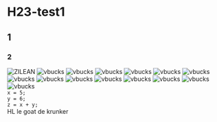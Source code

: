 # H23-test1

## 1
### 2

<img src="https://cdn.lolalytics.com/generated/champion280px/zilean.jpg" alt="ZILEAN">
<img src="https://img-eshop.cdn.nintendo.net/i/d3bdc74cc9c2f9e213e37055fe3d916b6add29d74c99791bda989e9c7bcd6523.jpg" alt="vbucks">
<img src="https://img-eshop.cdn.nintendo.net/i/d3bdc74cc9c2f9e213e37055fe3d916b6add29d74c99791bda989e9c7bcd6523.jpg" alt="vbucks">
<img src="https://img-eshop.cdn.nintendo.net/i/d3bdc74cc9c2f9e213e37055fe3d916b6add29d74c99791bda989e9c7bcd6523.jpg" alt="vbucks">
<img src="https://img-eshop.cdn.nintendo.net/i/d3bdc74cc9c2f9e213e37055fe3d916b6add29d74c99791bda989e9c7bcd6523.jpg" alt="vbucks">
<img src="https://img-eshop.cdn.nintendo.net/i/d3bdc74cc9c2f9e213e37055fe3d916b6add29d74c99791bda989e9c7bcd6523.jpg" alt="vbucks">
<img src="https://img-eshop.cdn.nintendo.net/i/d3bdc74cc9c2f9e213e37055fe3d916b6add29d74c99791bda989e9c7bcd6523.jpg" alt="vbucks">
<img src="https://img-eshop.cdn.nintendo.net/i/d3bdc74cc9c2f9e213e37055fe3d916b6add29d74c99791bda989e9c7bcd6523.jpg" alt="vbucks">
<img src="https://img-eshop.cdn.nintendo.net/i/d3bdc74cc9c2f9e213e37055fe3d916b6add29d74c99791bda989e9c7bcd6523.jpg" alt="vbucks">
<img src="https://img-eshop.cdn.nintendo.net/i/d3bdc74cc9c2f9e213e37055fe3d916b6add29d74c99791bda989e9c7bcd6523.jpg" alt="vbucks">
<img src="https://img-eshop.cdn.nintendo.net/i/d3bdc74cc9c2f9e213e37055fe3d916b6add29d74c99791bda989e9c7bcd6523.jpg" alt="vbucks">
<img src="https://img-eshop.cdn.nintendo.net/i/d3bdc74cc9c2f9e213e37055fe3d916b6add29d74c99791bda989e9c7bcd6523.jpg" alt="vbucks">
<img src="https://img-eshop.cdn.nintendo.net/i/d3bdc74cc9c2f9e213e37055fe3d916b6add29d74c99791bda989e9c7bcd6523.jpg" alt="vbucks">
<img src="https://img-eshop.cdn.nintendo.net/i/d3bdc74cc9c2f9e213e37055fe3d916b6add29d74c99791bda989e9c7bcd6523.jpg" alt="vbucks">
<img src="https://img-eshop.cdn.nintendo.net/i/d3bdc74cc9c2f9e213e37055fe3d916b6add29d74c99791bda989e9c7bcd6523.jpg" alt="vbucks">

<code>
x = 5;
y = 6;
z = x + y;
</code>
HL le goat de krunker
